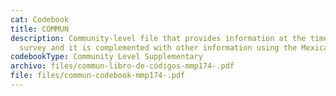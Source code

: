 ```yaml
---
cat: Codebook
title: COMMUN
description: Community-level file that provides information at the time of the
  survey and it is complemented with other information using the Mexican Census.
codebookType: Community Level Supplementary
archivo: files/commun-libro-de-códigos-mmp174-.pdf
file: files/commun-codebook-mmp174-.pdf
---
```

